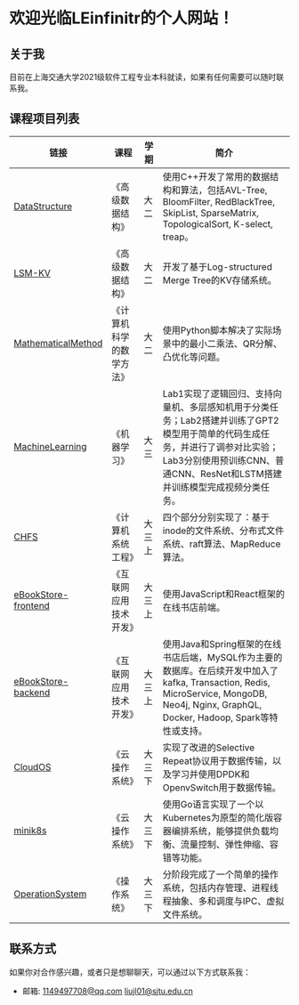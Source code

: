 # 欢迎光临LEinfinitr的个人网站！

## 关于我

目前在上海交通大学2021级软件工程专业本科就读，如果有任何需要可以随时联系我。

## 课程项目列表

| 链接 | 课程 | 学期 | 简介 |
| --- | --- | --- | --- |
| [DataStructure](https://github.com/leinfinitr/DataStructure) | 《高级数据结构》 | 大二 | 使用C++开发了常用的数据结构和算法，包括AVL-Tree, BloomFilter, RedBlackTree, SkipList, SparseMatrix, TopologicalSort, K-select, treap。 |
| [LSM-KV](https://github.com/leinfinitr/LSM-KV) | 《高级数据结构》 | 大二 | 开发了基于Log-structured Merge Tree的KV存储系统。 |
| [MathematicalMethod](https://github.com/leinfinitr/MathematicalMethod) | 《计算机科学的数学方法》 | 大二 | 使用Python脚本解决了实际场景中的最小二乘法、QR分解、凸优化等问题。 |
| [MachineLearning](https://github.com/leinfinitr/MachineLearning) | 《机器学习》 | 大三 | Lab1实现了逻辑回归、支持向量机、多层感知机用于分类任务；Lab2搭建并训练了GPT2模型用于简单的代码生成任务，并进行了调参对比实验；Lab3分别使用预训练CNN、普通CNN、ResNet和LSTM搭建并训练模型完成视频分类任务。 |
| [CHFS](https://github.com/leinfinitr/CHFS) | 《计算机系统工程》 | 大三上 | 四个部分分别实现了：基于inode的文件系统、分布式文件系统、raft算法、MapReduce算法。 |
| [eBookStore-frontend](https://github.com/leinfinitr/eBookStore-frontend) | 《互联网应用技术开发》 | 大三上 | 使用JavaScript和React框架的在线书店前端。 |
| [eBookStore-backend](https://github.com/leinfinitr/eBookStore-backend) | 《互联网应用技术开发》 | 大三上 | 使用Java和Spring框架的在线书店后端，MySQL作为主要的数据库。在后续开发中加入了kafka, Transaction, Redis, MicroService, MongoDB, Neo4j, Nginx, GraphQL, Docker, Hadoop, Spark等特性或支持。 |
| [CloudOS](https://github.com/leinfinitr/CloudOS) | 《云操作系统》 | 大三下 | 实现了改进的Selective Repeat协议用于数据传输，以及学习并使用DPDK和OpenvSwitch用于数据传输。 |
| [minik8s](https://github.com/leinfinitr/minik8s) | 《云操作系统》 | 大三下 | 使用Go语言实现了一个以Kubernetes为原型的简化版容器编排系统，能够提供负载均衡、流量控制、弹性伸缩、容错等功能。 |
| [OperationSystem](https://github.com/leinfinitr/OperationSystem) | 《操作系统》 | 大三下 | 分阶段完成了一个简单的操作系统，包括内存管理、进程线程抽象、多和调度与IPC、虚拟文件系统。 |

## 联系方式

如果你对合作感兴趣，或者只是想聊聊天，可以通过以下方式联系我：

- 邮箱: 1149497708@qq.com liujl01@sjtu.edu.cn
